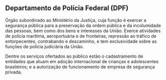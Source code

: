 Departamento de Polícia Federal (DPF)
---

Órgão subordinado ao Ministério da Justiça, cuja função é exercer a segurança pública para a preservação da ordem pública e da incolumidade das pessoas, bem como dos bens e interesses da União. Exerce atividades de polícia marítima, aeroportuária e de fronteiras, repressão ao tráfico de entorpecentes, contrabando e descaminho, e tem exclusividade sobre as funções de polícia judiciária da União.

Dentre os serviços ofertados ao público estão o cadastramento de entidades que atuam em adoção internacional de crianças e adolescentes brasileiros; e a autorização de funcionamento de empresa de segurança privada.
